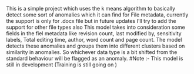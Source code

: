 This is a simple project which uses the k means algorithm to basically detect some sort of anomalies which it can find for File metadata, currently the support is only for .docx file but in future updates I'll try to add the support for other file types also 
This model takes into consideration some fields in the fiel metadata like revision count, last modified by, sensitivity labels, Total editing time, author, word count and page count. The model detects these anomalies and groups them into 
different clusters based on similarity in anomalies. So whichever data type is a bit shifted from the standard behaviour will be flagged as an anomaly. 
#Note :- This model is still in development (Training is still going on ) 
